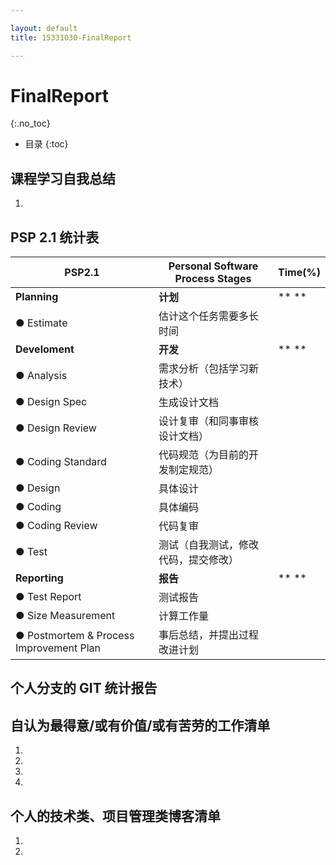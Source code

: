 ```yaml
---

layout: default
title: 15331030-FinalReport

---
```

# FinalReport
{:.no_toc}

* 目录
{:toc}

## 课程学习自我总结

1.

## PSP 2.1 统计表

| PSP2.1          | Personal Software Process Stages | Time(%) |
|-----------------|----------------------------------|---------|
|**Planning**         |	**计划**	                            |    ** **    |
|● Estimate         |	估计这个任务需要多长时间             |	      |
|**Develoment**       |	**开发**                              |	** **    |
|● Analysis         |	需求分析（包括学习新技术）            |	      |
|● Design Spec      |	生成设计文档                        |	      |
|● Design Review    |	设计复审（和同事审核设计文档）         |	    |
|● Coding Standard  |	代码规范（为目前的开发制定规范）       |	    |
|● Design           |	具体设计                           |        |
|● Coding           |	具体编码                           |	   |
|● Coding Review    |	代码复审                           |	    |
|● Test             |	测试（自我测试，修改代码，提交修改）    |	      |
|**Reporting**        |	**报告**                               |	** **    |
|● Test Report      |	测试报告                           |	    |
|● Size Measurement |	计算工作量                         |	       |
|● Postmortem & Process Improvement Plan|	事后总结，并提出过程改进计划|	|

## 个人分支的 GIT 统计报告

## 自认为最得意/或有价值/或有苦劳的工作清单

1.
2.
3.
4.


## 个人的技术类、项目管理类博客清单

1.
2.